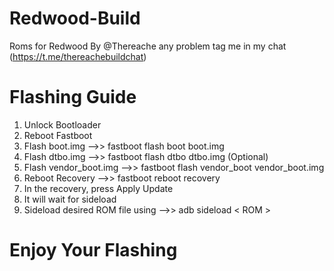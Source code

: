 # Redwood-Build

Roms for Redwood By @Thereache any problem tag me in my chat
(https://t.me/thereachebuildchat)

# Flashing Guide

1. Unlock Bootloader
2. Reboot Fastboot
3. Flash boot.img -->> fastboot flash boot boot.img
4. Flash dtbo.img -->> fastboot flash dtbo dtbo.img (Optional)
5. Flash vendor_boot.img -->> fastboot flash vendor_boot vendor_boot.img
6. Reboot Recovery -->> fastboot reboot recovery
7. In the recovery, press Apply Update
8. It will wait for sideload
9. Sideload desired ROM file using -->> adb sideload < ROM >

# Enjoy Your Flashing 
